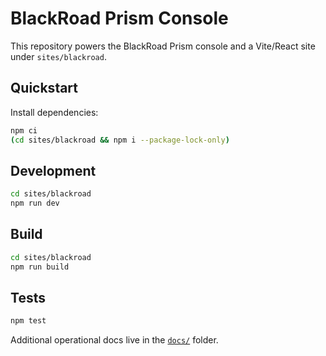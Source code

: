 # BlackRoad Prism Console

This repository powers the BlackRoad Prism console and a Vite/React site under `sites/blackroad`.

## Quickstart

Install dependencies:

```bash
npm ci
(cd sites/blackroad && npm i --package-lock-only)
```

## Development

```bash
cd sites/blackroad
npm run dev
```

## Build

```bash
cd sites/blackroad
npm run build
```

## Tests

```bash
npm test
```

Additional operational docs live in the [`docs/`](docs) folder.
